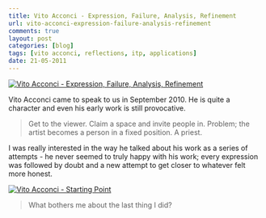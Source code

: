```yaml
---
title: Vito Acconci - Expression, Failure, Analysis, Refinement
url: vito-acconci-expression-failure-analysis-refinement
comments: true
layout: post
categories: [blog]
tags: [vito acconci, reflections, itp, applications]
date: 21-05-2011
---
```

<p class="intro"><a href="http://www.flickr.com/photos/paulmmay/5741898842/" title="Vito Acconci - Problem, Refinement, Problem by paulmmay, on Flickr"><img src="http://farm6.static.flickr.com/5023/5741898842_8351ac2846_b.jpg" class="photo" alt="Vito Acconci - Expression, Failure, Analysis, Refinement"></a>

Vito Acconci came to speak to us in September 2010. He is quite a character and even his early work is still provocative. 

</p>
<blockquote>Get to the viewer. Claim a space and invite people in. Problem; the artist becomes a person in a fixed position. A priest.
</blockquote>

I was really interested in the way he talked about his work as a series of attempts - he never seemed to truly happy with his work; every expression was followed by doubt and a new attempt to get closer to whatever felt more honest.

<a href="http://www.flickr.com/photos/paulmmay/5741363659/" title="Vito Acconci - Starting Point by paulmmay, on Flickr"><img src="http://farm4.static.flickr.com/3580/5741363659_12aae85236_b.jpg" class="photo" alt="Vito Acconci - Starting Point"></a>

<blockquote>What bothers me about the last thing I did?
</blockquote>